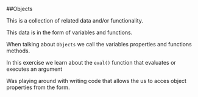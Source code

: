 ##Objects

This is a collection of related data and/or functionality.


This data is in the form of variables and functions.


When talking about `Objects` we call the variables properties and functions methods.

In this exercise we learn about the `eval()` function that evaluates or executes an argument

Was playing around with writing code that allows the us to acces object properties from the form.
